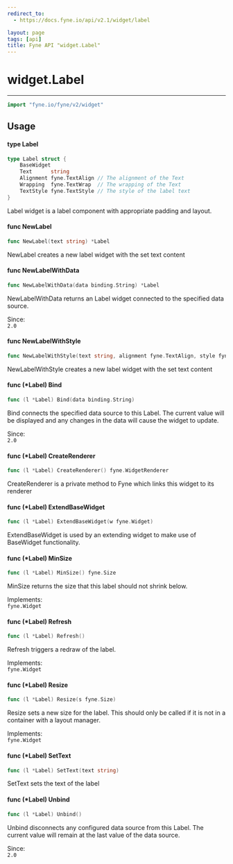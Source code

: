 ```yaml
---
redirect_to:
  - https://docs.fyne.io/api/v2.1/widget/label

layout: page
tags: [api]
title: Fyne API "widget.Label"
---
```



# widget.Label
---
```go
import "fyne.io/fyne/v2/widget"
```

## Usage

#### type Label

```go
type Label struct {
	BaseWidget
	Text      string
	Alignment fyne.TextAlign // The alignment of the Text
	Wrapping  fyne.TextWrap  // The wrapping of the Text
	TextStyle fyne.TextStyle // The style of the label text
}
```

Label widget is a label component with appropriate padding and layout.

#### func  NewLabel

```go
func NewLabel(text string) *Label
```
NewLabel creates a new label widget with the set text content

#### func  NewLabelWithData

```go
func NewLabelWithData(data binding.String) *Label
```
NewLabelWithData returns an Label widget connected to the specified data source.


<div class="since">Since: <code>
2.0</code></div>

#### func  NewLabelWithStyle

```go
func NewLabelWithStyle(text string, alignment fyne.TextAlign, style fyne.TextStyle) *Label
```
NewLabelWithStyle creates a new label widget with the set text content

#### func (*Label) Bind

```go
func (l *Label) Bind(data binding.String)
```
Bind connects the specified data source to this Label. The current value will be displayed and any changes in the data will cause the widget to update.


<div class="since">Since: <code>
2.0</code></div>

#### func (*Label) CreateRenderer

```go
func (l *Label) CreateRenderer() fyne.WidgetRenderer
```
CreateRenderer is a private method to Fyne which links this widget to its renderer

#### func (*Label) ExtendBaseWidget

```go
func (l *Label) ExtendBaseWidget(w fyne.Widget)
```
ExtendBaseWidget is used by an extending widget to make use of BaseWidget functionality.

#### func (*Label) MinSize

```go
func (l *Label) MinSize() fyne.Size
```
MinSize returns the size that this label should not shrink below.


<div class="implements">Implements: <code>
fyne.Widget</code></div>

#### func (*Label) Refresh

```go
func (l *Label) Refresh()
```
Refresh triggers a redraw of the label.


<div class="implements">Implements: <code>
fyne.Widget</code></div>

#### func (*Label) Resize

```go
func (l *Label) Resize(s fyne.Size)
```
Resize sets a new size for the label. This should only be called if it is not in a container with a layout manager.


<div class="implements">Implements: <code>
fyne.Widget</code></div>

#### func (*Label) SetText

```go
func (l *Label) SetText(text string)
```
SetText sets the text of the label

#### func (*Label) Unbind

```go
func (l *Label) Unbind()
```
Unbind disconnects any configured data source from this Label. The current value will remain at the last value of the data source.


<div class="since">Since: <code>
2.0</code></div>
